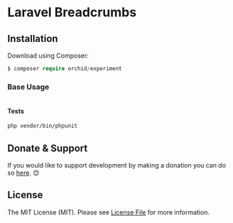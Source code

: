 # Laravel Breadcrumbs



## Installation

Download using Composer:
```php
$ composer require orchid/experiment
```

### Base Usage


```php

```


#### Tests

```bash
php vendor/bin/phpunit 
```

## Donate & Support

If you would like to support development by making a donation you can do so [here](https://www.paypal.me/tabuna/10usd). &#x1F60A;


## License

The MIT License (MIT). Please see [License File](LICENSE) for more information.
